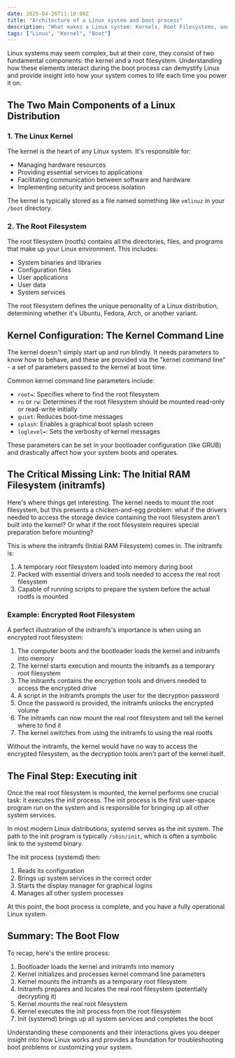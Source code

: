 ```yaml
---
date: 2025-04-26T11:10:00Z
title: "Architecture of a Linux system and boot process"
description: "What makes a Linux system: Kernels, Root Filesystems, and the Boot Process"
tags: ["Linux", "Kernel", "Boot"]
---
```


Linux systems may seem complex, but at their core, they consist of two fundamental components: the kernel and a root filesystem. Understanding how these elements interact during the boot process can demystify Linux and provide insight into how your system comes to life each time you power it on.

## The Two Main Components of a Linux Distribution

### 1. The Linux Kernel

The kernel is the heart of any Linux system. It's responsible for:
- Managing hardware resources
- Providing essential services to applications
- Facilitating communication between software and hardware
- Implementing security and process isolation

The kernel is typically stored as a file named something like `vmlinuz` in your `/boot` directory.

### 2. The Root Filesystem

The root filesystem (rootfs) contains all the directories, files, and programs that make up your Linux environment. This includes:
- System binaries and libraries
- Configuration files
- User applications
- User data
- System services

The root filesystem defines the unique personality of a Linux distribution, determining whether it's Ubuntu, Fedora, Arch, or another variant.

## Kernel Configuration: The Kernel Command Line

The kernel doesn't simply start up and run blindly. It needs parameters to know how to behave, and these are provided via the "kernel command line" - a set of parameters passed to the kernel at boot time.

Common kernel command line parameters include:
- `root=`: Specifies where to find the root filesystem
- `ro` or `rw`: Determines if the root filesystem should be mounted read-only or read-write initially
- `quiet`: Reduces boot-time messages
- `splash`: Enables a graphical boot splash screen
- `loglevel=`: Sets the verbosity of kernel messages

These parameters can be set in your bootloader configuration (like GRUB) and drastically affect how your system boots and operates.

## The Critical Missing Link: The Initial RAM Filesystem (initramfs)

Here's where things get interesting. The kernel needs to mount the root filesystem, but this presents a chicken-and-egg problem: what if the drivers needed to access the storage device containing the root filesystem aren't built into the kernel? Or what if the root filesystem requires special preparation before mounting?

This is where the initramfs (Initial RAM Filesystem) comes in. The initramfs is:

1. A temporary root filesystem loaded into memory during boot
2. Packed with essential drivers and tools needed to access the real root filesystem
3. Capable of running scripts to prepare the system before the actual rootfs is mounted

### Example: Encrypted Root Filesystem

A perfect illustration of the initramfs's importance is when using an encrypted root filesystem:

1. The computer boots and the bootloader loads the kernel and initramfs into memory
2. The kernel starts execution and mounts the initramfs as a temporary root filesystem
3. The initramfs contains the encryption tools and drivers needed to access the encrypted drive
4. A script in the initramfs prompts the user for the decryption password
5. Once the password is provided, the initramfs unlocks the encrypted volume
6. The initramfs can now mount the real root filesystem and tell the kernel where to find it
7. The kernel switches from using the initramfs to using the real rootfs

Without the initramfs, the kernel would have no way to access the encrypted filesystem, as the decryption tools aren't part of the kernel itself.

## The Final Step: Executing init

Once the real root filesystem is mounted, the kernel performs one crucial task: it executes the init process. The init process is the first user-space program run on the system and is responsible for bringing up all other system services.

In most modern Linux distributions, systemd serves as the init system. The path to the init program is typically `/sbin/init`, which is often a symbolic link to the systemd binary.

The init process (systemd) then:
1. Reads its configuration
2. Brings up system services in the correct order
3. Starts the display manager for graphical logins
4. Manages all other system processes

At this point, the boot process is complete, and you have a fully operational Linux system.

## Summary: The Boot Flow

To recap, here's the entire process:

1. Bootloader loads the kernel and initramfs into memory
2. Kernel initializes and processes kernel command line parameters
3. Kernel mounts the initramfs as a temporary root filesystem
4. Initramfs prepares and locates the real root filesystem (potentially decrypting it)
5. Kernel mounts the real root filesystem
6. Kernel executes the init process from the root filesystem
7. Init (systemd) brings up all system services and completes the boot

Understanding these components and their interactions gives you deeper insight into how Linux works and provides a foundation for troubleshooting boot problems or customizing your system.
